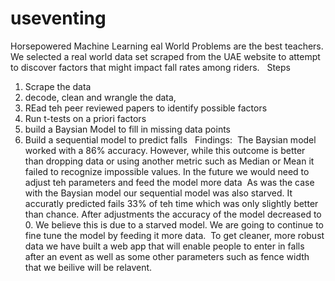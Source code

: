 # useventing
Horsepowered Machine Learning 
eal World Problems are the best teachers. We selected a real world data set scraped from the UAE website to attempt to discover factors that might impact fall rates among riders. 
​
​
Steps
​
1. Scrape the data
2. decode, clean and wrangle the data,
3. REad teh peer reviewed papers to identify possible factors
4. Run t-tests on a priori factors
5. build a Baysian Model to fill in missing data points
6. Build a sequential model to predict falls
​
​
Findings:
​
The Baysian model worked with a 86% accuracy. However, while this outcome is better than dropping data or  using another metric such as Median or Mean it failed to recognize impossible values. In the future we would need to adjust teh parameters and feed the model more data 
​
As was the case with the Baysian model our sequential model was also starved. It accuratly predicted fails 33% of teh time which was only slightly better than chance. After adjustments the accuracy of the model decreased to 0. We believe this is due to a starved model. We are going to continue to fine tune the model by feeding it more data. 
​
To get cleaner, more robust data we have built a web app that will enable people to enter in falls after an event as well as some other parameters such as fence width that we beilive will be relavent. 
